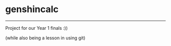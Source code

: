 # genshincalc
************
Project for our Year 1 finals :))

(while also being a lesson in using git)

